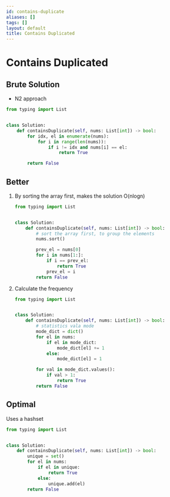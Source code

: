 ```yaml
---
id: contains-duplicate
aliases: []
tags: []
layout: default
title: Contains Duplicated
---
```


# Contains Duplicated

## Brute Solution

- N2 approach

```python
from typing import List


class Solution:
    def containsDuplicate(self, nums: List[int]) -> bool:
        for idx, el in enumerate(nums):
            for i in range(len(nums)):
                if i != idx and nums[i] == el:
                    return True

        return False
```

## Better

1. By sorting the array first, makes the solution O(nlogn)

   ```python
   from typing import List


   class Solution:
       def containsDuplicate(self, nums: List[int]) -> bool:
           # sort the array first, to group the elements
           nums.sort()

           prev_el = nums[0]
           for i in nums[1:]:
               if i == prev_el:
                   return True
               prev_el = i
           return False
   ```

2. Calculate the frequency

   ```python
   from typing import List


   class Solution:
       def containsDuplicate(self, nums: List[int]) -> bool:
           # statistics vala mode
           mode_dict = dict()
           for el in nums:
               if el in mode_dict:
                   mode_dict[el] += 1
               else:
                   mode_dict[el] = 1

           for val in mode_dict.values():
               if val > 1:
                   return True
           return False
   ```

## Optimal

Uses a hashset

```python
from typing import List


class Solution:
    def containsDuplicate(self, nums: List[int]) -> bool:
        unique = set()
        for el in nums:
            if el in unique:
                return True
            else:
                unique.add(el)
        return False
```
